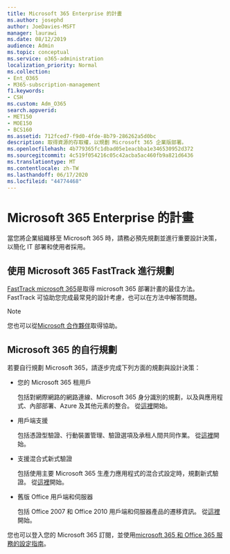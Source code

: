 ```yaml
---
title: Microsoft 365 Enterprise 的計畫
ms.author: josephd
author: JoeDavies-MSFT
manager: laurawi
ms.date: 08/12/2019
audience: Admin
ms.topic: conceptual
ms.service: o365-administration
localization_priority: Normal
ms.collection:
- Ent_O365
- M365-subscription-management
f1.keywords:
- CSH
ms.custom: Adm_O365
search.appverid:
- MET150
- MOE150
- BCS160
ms.assetid: 712fced7-f9d0-4fde-8b79-286262a5d0bc
description: 取得資源的存取權，以規劃 Microsoft 365 企業版部署。
ms.openlocfilehash: 4b779365fc1dbad05e1eacbba1e346530952d372
ms.sourcegitcommit: 4c519f054216c05c42acba5ac460fb9a821d6436
ms.translationtype: MT
ms.contentlocale: zh-TW
ms.lasthandoff: 06/17/2020
ms.locfileid: "44774468"
---
```

# <a name="plan-for-microsoft-365-enterprise"></a>Microsoft 365 Enterprise 的計畫

當您將企業組織移至 Microsoft 365 時，請務必預先規劃並進行重要設計決策，以簡化 IT 部署和使用者採用。 

## <a name="planning-with-microsoft-365-fasttrack"></a>使用 Microsoft 365 FastTrack 進行規劃

[FastTrack microsoft 365](https://www.microsoft.com/fasttrack/microsoft-365)是取得 microsoft 365 部署計畫的最佳方法。 FastTrack 可協助您完成最常見的設計考慮，也可以在方法中解答問題。 

>[!Note]
>您也可以從[Microsoft 合作夥伴](https://www.microsoft.com/solution-providers/home)取得協助。
>

## <a name="do-it-yourself-planning-for-microsoft-365"></a>Microsoft 365 的自行規劃

若要自行規劃 Microsoft 365，請逐步完成下列方面的規劃與設計決策：

- 您的 Microsoft 365 租用戶

  包括對網際網路的網路連線、Microsoft 365 身分識別的規劃，以及與應用程式、內部部署、Azure 及其他元素的整合。 從[這裡](subscriptions-licenses-accounts-and-tenants-for-microsoft-cloud-offerings.md)開始。

- 用戶端支援

  包括憑證型驗證、行動裝置管理、驗證選項及承租人間共同作業。 從[這裡](office-365-client-support-certificate-based-authentication.md)開始。

- 支援混合式新式驗證

  包括使用主要 Microsoft 365 生產力應用程式的混合式設定時，規劃新式驗證。 從[這裡](hybrid-modern-auth-overview.md)開始。

- 舊版 Office 用戶端和伺服器

  包括 Office 2007 和 Office 2010 用戶端和伺服器產品的遷移資訊。 從[這裡](plan-upgrade-previous-versions-office.md)開始。

您也可以登入您的 Microsoft 365 訂閱，並使用[microsoft 365 和 Office 365 服務的設定指南](setup-guides-for-office-365.md)。
